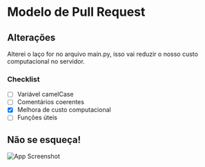 # Modelo de Pull Request

## Alterações
Alterei o laço for no arquivo main.py, isso vai reduzir o nosso custo computacional no servidor.

### Checklist

- [ ]  Variável camelCase
- [ ]  Comentários coerentes
- [x]  Melhora de custo computacional
- [ ]  Funções úteis
## Não se esqueça!

![App Screenshot](https://img.mandic.com.br/blog/2018/02/devops-process.png)
